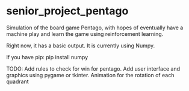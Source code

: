 # senior_project_pentago
Simulation of the board game Pentago, with hopes of eventually have a machine play and learn the game using reinforcement learning. 

Right now, it has a basic output. It is currently using Numpy. 

If you have pip:
    pip install numpy

TODO:
  Add rules to check for win for pentago.
  Add user interface and graphics using pygame or tkinter. 
  Animation for the rotation of each quadrant
  
  
